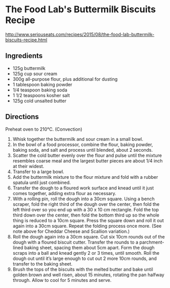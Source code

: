 # The Food Lab's Buttermilk Biscuits Recipe

http://www.seriouseats.com/recipes/2015/08/the-food-lab-buttermilk-biscuits-recipe.html

## Ingredients

* 125g buttermilk
* 125g cup sour cream
* 300g all-purpose flour, plus additional for dusting
* 1 tablespoon baking powder
* 1/4 teaspoon baking soda
* 1 1/2 teaspoons kosher salt
* 125g cold unsalted butter

## Directions

Preheat oven to 210°C. (Convection)

1. Whisk together the buttermilk and sour cream in a small bowl.
1. In the bowl of a food processor, combine the flour, baking powder, baking soda, and salt and process until blended, about 2 seconds.
1. Scatter the cold butter evenly over the flour and pulse until the mixture resembles coarse meal and the largest butter pieces are about 1/4 inch at their widest.
1. Transfer to a large bowl.
1. Add the buttermilk mixture to the flour mixture and fold with a rubber spatula until just combined.
1. Transfer the dough to a floured work surface and knead until it just comes together, adding extra flour as necessary.
1. With a rolling pin, roll the dough into a 30cm square. Using a bench scraper, fold the right third of the dough over the center, then fold the left third over so you end up with a 30 x 10 cm rectangle. Fold the top third down over the center, then fold the bottom third up so the whole thing is reduced to a 10cm square. Press the square down and roll it out again into a 30cm square. Repeat the folding process once more. (See note above for Cheddar Cheese and Scallion variation.)
1. Roll the dough again into a 30cm square. Cut six 10cm rounds out of the dough with a floured biscuit cutter. Transfer the rounds to a parchment-lined baking sheet, spacing them about 5cm apart. Form the dough scraps into a ball and knead gently 2 or 3 times, until smooth. Roll the dough out until it’s large enough to cut out 2 more 10cm rounds, and transfer to the baking sheet.
1. Brush the tops of the biscuits with the melted butter and bake until golden brown and well risen, about 15 minutes, rotating the pan halfway through. Allow to cool for 5 minutes and serve.
